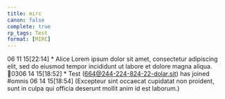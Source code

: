 ```yaml
---
title: mirc
canon: false
complete: true
rp_tags: Test
format: [MIRC]
---
```


06 11 15[22:14] * Alice Lorem ipsum dolor sit amet, consectetur adipiscing elit, sed do eiusmod tempor incididunt ut labore et dolore magna aliqua.
0306 14 15[18:52] * Test (664@244-224-824-22-dolar.sit) has joined #omnis
06 14 15[18:54] <Alice> (Excepteur sint occaecat cupidatat non proident, sunt in culpa qui officia deserunt mollit anim id est laborum.)